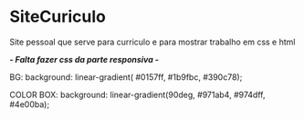 # SiteCuriculo
Site pessoal que serve para curriculo e para mostrar trabalho em css e html

*********************- Falta fazer css da parte responsiva -*********************



BG: background: linear-gradient( #0157ff, #1b9fbc, #390c78);

COLOR BOX: background: linear-gradient(90deg, #971ab4, #974dff, #4e00ba);


